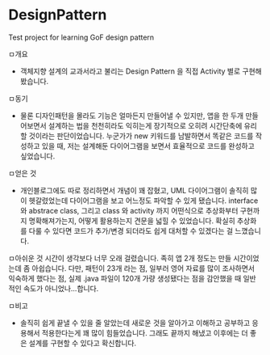 # DesignPattern
Test project for learning GoF design pattern

ㅁ개요
- 객체지향 설계의 교과서라고 불리는 Design Pattern 을 직접 Activity 별로 구현해봤습니다.

ㅁ동기
- 물론 디자인패턴을 몰라도 기능은 얼마든지 만들어낼 수 있지만,
앱을 한 두개 만들어보면서 설계하는 법을 천천히라도 익히는게 장기적으로 오히려 시간단축에 유리할 것이라는 판단이었습니다.
누군가가 new 키워드를 남발하면서 똑같은 코드를 작성하고 있을 때,
저는 설계해둔 다이어그램을 보면서 효율적으로 코드를 완성하고 싶었습니다.

ㅁ얻은 것
- 개인블로그에도 따로 정리하면서 개념이 꽤 잡혔고,
UML 다이어그램이 솔직히 많이 헷갈렸었는데 다이어그램을 보고 어느정도 파악할 수 있게 됐습니다.
interface 와 abstrace class, 그리고 class 와 activity 까지
어떤식으로 추상화부터 구현까지 명확해져가는지, 어떻게 활용하는지 견문을 넓힐 수 있었습니다.
확실히 추상화를 다룰 수 있다면 코드가 추가/변경 되더라도 쉽게 대처할 수 있겠다는 걸 느꼈습니다.


ㅁ아쉬운 것
시간이 생각보다 너무 오래 걸렸습니다. 족히 앱 2개 정도는 만들 시간이었는데 좀 아쉽습니다.
다만, 패턴이 23개 라는 점, 일부러 영어 자료를 많이 조사하면서 익숙하게 했다는 점,
실제 .java 파일이 120개 가량 생성됐다는 점을 감안했을 때 일반적인 속도가 아니었나...합니다.

ㅁ비고
- 솔직히 쉽게 끝낼 수 있을 줄 알았는데 새로운 것을 알아가고 이해하고 공부하고 응용해서 적용한다는게
꽤 많이 힘들었습니다. 그래도 끝까지 해냈고 이후에는 더 좋은 설계를 구현할 수 있다고 확신합니다.

